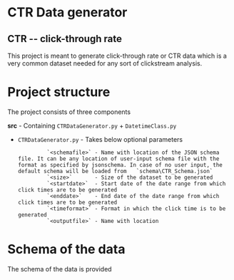 # CTR Data generator 
## CTR -- click-through rate

This project is meant to generate click-through rate or CTR data which is a very common dataset needed for any sort of clickstream analysis. 

# Project structure
The project consists of three components  

**src** - Containing `CTRDataGenerator.py` + `DatetimeClass.py`  

*  `CTRDataGenerator.py` - Takes below optional parameters  

                `<schemafile>` - Name with location of the JSON schema file. It can be any location of user-input schema file with the                                      format as specified by jsonschema. In case of no user input, the default schema will be loaded from   `schema\CTR_Schema.json`  
                `<size>`       - Size of the dataset to be generated  
                `<startdate>`  - Start date of the date range from which click times are to be generated  
                `<enddate>`    - End date of the date range from which click times are to be generated  
                `<timeformat>` - Format in which the click time is to be generated  
                `<outputfile>` - Name with location    


# Schema of the data
The schema of the data is provided 

